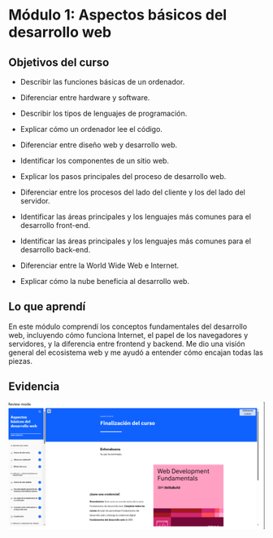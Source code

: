 # Módulo 1: Aspectos básicos del desarrollo web

## Objetivos del curso

- Describir las funciones básicas de un ordenador.

- Diferenciar entre hardware y software.

- Describir los tipos de lenguajes de programación.

- Explicar cómo un ordenador lee el código.

- Diferenciar entre diseño web y desarrollo web.

- Identificar los componentes de un sitio web.

- Explicar los pasos principales del proceso de desarrollo web.

- Diferenciar entre los procesos del lado del cliente y los del lado del servidor. 

- Identificar las áreas principales y los lenguajes más comunes para el desarrollo front-end.

- Identificar las áreas principales y los lenguajes más comunes para el desarrollo back-end.

- Diferenciar entre la World Wide Web e Internet.

- Explicar cómo la nube beneficia al desarrollo web.

## Lo que aprendí

En este módulo comprendí los conceptos fundamentales del desarrollo web, incluyendo cómo funciona Internet, el papel de los navegadores y servidores, y la diferencia entre frontend y backend. Me dio una visión general del ecosistema web y me ayudó a entender cómo encajan todas las piezas.

## Evidencia 
![Evidencia](img/01-module_Evidencie.png)
